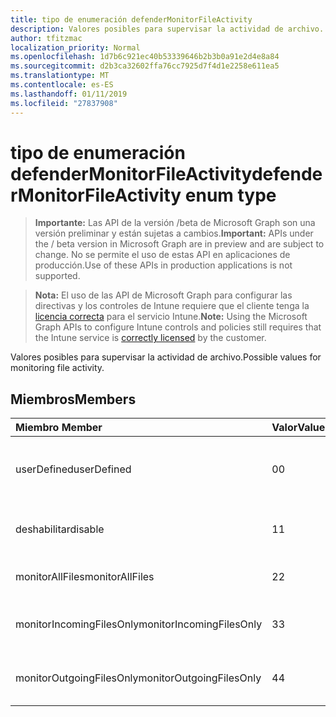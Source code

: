 ```yaml
---
title: tipo de enumeración defenderMonitorFileActivity
description: Valores posibles para supervisar la actividad de archivo.
author: tfitzmac
localization_priority: Normal
ms.openlocfilehash: 1d7b6c921ec40b53339646b2b3b0a91e2d4e8a84
ms.sourcegitcommit: d2b3ca32602ffa76cc7925d7f4d1e2258e611ea5
ms.translationtype: MT
ms.contentlocale: es-ES
ms.lasthandoff: 01/11/2019
ms.locfileid: "27837908"
---
```

# <a name="defendermonitorfileactivity-enum-type"></a><span data-ttu-id="e35a8-103">tipo de enumeración defenderMonitorFileActivity</span><span class="sxs-lookup"><span data-stu-id="e35a8-103">defenderMonitorFileActivity enum type</span></span>

> <span data-ttu-id="e35a8-104">**Importante:** Las API de la versión /beta de Microsoft Graph son una versión preliminar y están sujetas a cambios.</span><span class="sxs-lookup"><span data-stu-id="e35a8-104">**Important:** APIs under the / beta version in Microsoft Graph are in preview and are subject to change.</span></span> <span data-ttu-id="e35a8-105">No se permite el uso de estas API en aplicaciones de producción.</span><span class="sxs-lookup"><span data-stu-id="e35a8-105">Use of these APIs in production applications is not supported.</span></span>

> <span data-ttu-id="e35a8-106">**Nota:** El uso de las API de Microsoft Graph para configurar las directivas y los controles de Intune requiere que el cliente tenga la [licencia correcta](https://go.microsoft.com/fwlink/?linkid=839381) para el servicio Intune.</span><span class="sxs-lookup"><span data-stu-id="e35a8-106">**Note:** Using the Microsoft Graph APIs to configure Intune controls and policies still requires that the Intune service is [correctly licensed](https://go.microsoft.com/fwlink/?linkid=839381) by the customer.</span></span>

<span data-ttu-id="e35a8-107">Valores posibles para supervisar la actividad de archivo.</span><span class="sxs-lookup"><span data-stu-id="e35a8-107">Possible values for monitoring file activity.</span></span>
## <a name="members"></a><span data-ttu-id="e35a8-108">Miembros</span><span class="sxs-lookup"><span data-stu-id="e35a8-108">Members</span></span>
|<span data-ttu-id="e35a8-109">Miembro	</span><span class="sxs-lookup"><span data-stu-id="e35a8-109">Member</span></span>|<span data-ttu-id="e35a8-110">Valor</span><span class="sxs-lookup"><span data-stu-id="e35a8-110">Value</span></span>|<span data-ttu-id="e35a8-111">Description</span><span class="sxs-lookup"><span data-stu-id="e35a8-111">Description</span></span>|
|:---|:---|:---|
|<span data-ttu-id="e35a8-112">userDefined</span><span class="sxs-lookup"><span data-stu-id="e35a8-112">userDefined</span></span>|<span data-ttu-id="e35a8-113">0</span><span class="sxs-lookup"><span data-stu-id="e35a8-113">0</span></span>|<span data-ttu-id="e35a8-114">Definido por el usuario, valor predeterminado, sin intención.</span><span class="sxs-lookup"><span data-stu-id="e35a8-114">User Defined, default value, no intent.</span></span>|
|<span data-ttu-id="e35a8-115">deshabilitar</span><span class="sxs-lookup"><span data-stu-id="e35a8-115">disable</span></span>|<span data-ttu-id="e35a8-116">1</span><span class="sxs-lookup"><span data-stu-id="e35a8-116">1</span></span>|<span data-ttu-id="e35a8-117">Deshabilitar supervisar la actividad de archivo.</span><span class="sxs-lookup"><span data-stu-id="e35a8-117">Disable monitoring file activity.</span></span>|
|<span data-ttu-id="e35a8-118">monitorAllFiles</span><span class="sxs-lookup"><span data-stu-id="e35a8-118">monitorAllFiles</span></span>|<span data-ttu-id="e35a8-119">2</span><span class="sxs-lookup"><span data-stu-id="e35a8-119">2</span></span>|<span data-ttu-id="e35a8-120">Supervisar todos los archivos.</span><span class="sxs-lookup"><span data-stu-id="e35a8-120">Monitor all files.</span></span>|
|<span data-ttu-id="e35a8-121">monitorIncomingFilesOnly</span><span class="sxs-lookup"><span data-stu-id="e35a8-121">monitorIncomingFilesOnly</span></span>|<span data-ttu-id="e35a8-122">3</span><span class="sxs-lookup"><span data-stu-id="e35a8-122">3</span></span>| <span data-ttu-id="e35a8-123">Supervisar sólo los archivos entrantes.</span><span class="sxs-lookup"><span data-stu-id="e35a8-123">Monitor incoming files only.</span></span>|
|<span data-ttu-id="e35a8-124">monitorOutgoingFilesOnly</span><span class="sxs-lookup"><span data-stu-id="e35a8-124">monitorOutgoingFilesOnly</span></span>|<span data-ttu-id="e35a8-125">4</span><span class="sxs-lookup"><span data-stu-id="e35a8-125">4</span></span>|<span data-ttu-id="e35a8-126">Supervisar sólo los archivos de salida.</span><span class="sxs-lookup"><span data-stu-id="e35a8-126">Monitor outgoing files only.</span></span>|






